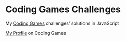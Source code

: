 # Coding Games Challenges
My <a href="https://www.codingame.com">Coding Games</a> challenges' solutions in JavaScript

<a href="https://www.codingame.com/profile/bb7ac395837cf1a40bf97b8ba59d80a21137931" target="_blank">My Profile</a> on Coding Games
